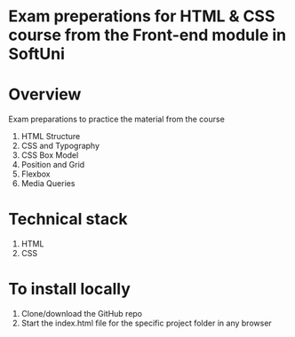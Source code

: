 # Exam preperations for HTML & CSS course from the Front-end module in SoftUni

# Overview
Exam preparations to practice the material from the course
1. HTML Structure
2. CSS and Typography
3. CSS Box Model
4. Position and Grid
5. Flexbox
6. Media Queries

# Technical stack
1. HTML
2. CSS

# To install locally
1. Clone/download the GitHub repo
2. Start the index.html file for the specific project folder in any browser


